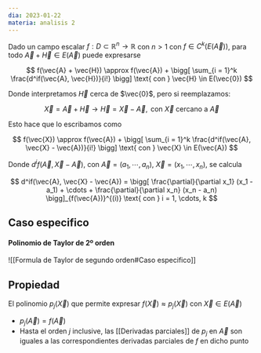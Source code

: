 ```yaml
---
dia: 2023-01-22
materia: analisis 2
---
```

Dado un campo escalar $f : D \subset \mathbb{R}^n \to \mathbb{R}$ con $n > 1$ con $f \in C^k(E(\vec{A}))$, para todo $\vec{A} + \vec{H} \in E(\vec{A})$ puede expresarse 

$$ f(\vec{A} + \vec{H}) \approx f(\vec{A}) + \bigg[ \sum_{i = 1}^k \frac{d^if(\vec{A}, \vec{H})}{i!} \bigg] \text{ con } \vec{H} \in E(\vec{0}) $$

Donde interpretamos $\vec{H}$ cerca de $\vec{0}$, pero si reemplazamos:

$$ \vec{X} = \vec{A} + \vec{H} \to \vec{H} = \vec{X} - \vec{A},  \text{ con } \vec{X} \text{ cercano a } \vec{A} $$

Esto hace que lo escribamos como

$$ f(\vec{X}) \approx f(\vec{A}) + \bigg[ \sum_{i = 1}^k \frac{d^if(\vec{A}, \vec{X} - \vec{A})}{i!} \bigg] \text{ con } \vec{X} \in E(\vec{A}) $$

Donde $d^if(\vec{A}, \vec{X} - \vec{A})$, con $\vec{A} = (a_1, \cdots, a_n)$, $\vec{X} = (x_1, \cdots, x_n)$, se calcula 

$$ d^if(\vec{A}, \vec{X} - \vec{A}) = \bigg[ \frac{\partial}{\partial x_1} (x_1 - a_1) + \cdots + \frac{\partial}{\partial x_n} (x_n - a_n) \bigg]_{f(\vec{A})}^{(i)} \text{ con } i = 1, \cdots, k $$

## Caso especifico
#### Polinomio de Taylor de 2º orden
![[Formula de Taylor de segundo orden#Caso especifico]]


## Propiedad 
El polinomio $p_j(\vec{X})$ que permite expresar $f(\vec{X}) \approx p_j(\vec{X})$ con $\vec{X} \in E(\vec{A})$ 

 * $p_j(\vec{A}) = f(\vec{A})$
 * Hasta el orden $j$ inclusive, las [[Derivadas parciales]] de $p_j$ en $\vec{A}$ son iguales a las correspondientes derivadas parciales de $f$ en dicho punto